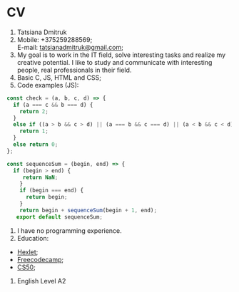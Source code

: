# CV
1. Tatsiana Dmitruk
1. Mobile: +375259288569;   
E-mail: tatsianadmitruk@gmail.com;
1. My goal is to work in the IT field, solve interesting tasks and realize my creative potential. I like to study and communicate with interesting people, real professionals in their field.
1. Basic C, JS, HTML and CSS;
1. Code examples (JS):    
  
  ```javascript  
  const check = (a, b, c, d) => {  
    if (a === c && b === d) {  
      return 2;  
    }  
    else if ((a > b && c > d) || (a === b && c === d) || (a < b && c < d)) {  
      return 1;  
    }  
    else return 0;  
  };  
  ```
  ```javascript  
  const sequenceSum = (begin, end) => {  
    if (begin > end) {  
       return NaN;  
      }  
      if (begin === end) {  
        return begin;  
      }  
      return begin + sequenceSum(begin + 1, end);  
     export default sequenceSum;  
  ```      
    
1. I have no programming experience.
1. Education:
* [Hexlet](https://ru.hexlet.io/courses/programming-basics);
* [Freecodecamp](https://learn.freecodecamp.org/);
* [CS50](https://javarush.ru/quests/QUEST_HARVARD_CS50);
1. English Level A2   